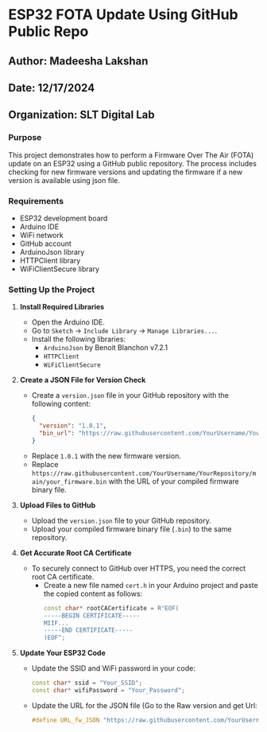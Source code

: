 # ESP32 FOTA Update Using GitHub Public Repo


## Author: Madeesha Lakshan
## Date: 12/17/2024
## Organization: SLT Digital Lab

### Purpose
This project demonstrates how to perform a Firmware Over The Air (FOTA) update on an ESP32 using a GitHub public repository. The process includes checking for new firmware versions and updating the firmware if a new version is available using json file.


### Requirements
- ESP32 development board
- Arduino IDE
- WiFi network
- GitHub account
- ArduinoJson library
- HTTPClient library
- WiFiClientSecure library

### Setting Up the Project

1. **Install Required Libraries**
   - Open the Arduino IDE.
   - Go to `Sketch` -> `Include Library` -> `Manage Libraries...`.
   - Install the following libraries:
     - `ArduinoJson` by Benoit Blanchon v7.2.1
     - `HTTPClient`
     - `WiFiClientSecure`

2. **Create a JSON File for Version Check**
   - Create a `version.json` file in your GitHub repository with the following content:
     ```json
     {
       "version": "1.0.1",
       "bin_url": "https://raw.githubusercontent.com/YourUsername/YourRepository/main/your_firmware.bin"
     }
     ```
   - Replace `1.0.1` with the new firmware version.
   - Replace `https://raw.githubusercontent.com/YourUsername/YourRepository/main/your_firmware.bin` with the URL of your compiled firmware binary file.

3. **Upload Files to GitHub**
   - Upload the `version.json` file to your GitHub repository.
   - Upload your compiled firmware binary file (`.bin`) to the same repository.

4. **Get Accurate Root CA Certificate**
   - To securely connect to GitHub over HTTPS, you need the correct root CA certificate.
     - Create a new file named `cert.h` in your Arduino project and paste the copied content as follows:
       ```cpp
       const char* rootCACertificate = R"EOF(
       -----BEGIN CERTIFICATE-----
       MIIF...
       -----END CERTIFICATE-----
       )EOF";
       ```

5. **Update Your ESP32 Code**
   - Update the SSID and WiFi password in your code:
     ```cpp
     const char* ssid = "Your_SSID";
     const char* wifiPassword = "Your_Password";
     ```
   - Update the URL for the JSON file (Go to the Raw version and get Url: 
     ```cpp
     #define URL_fw_JSON "https://raw.githubusercontent.com/YourUsername/YourRepository/main/version.json"
     ```



